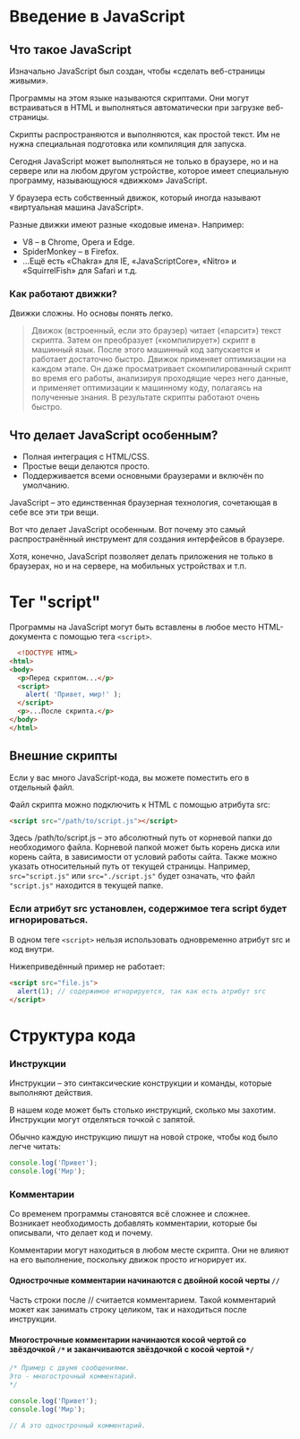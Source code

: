 # Введение в JavaScript

## Что такое JavaScript
Изначально JavaScript был создан, чтобы «сделать веб-страницы живыми».

Программы на этом языке называются скриптами. Они могут встраиваться в HTML и выполняться автоматически при загрузке веб-страницы.

Скрипты распространяются и выполняются, как простой текст. Им не нужна специальная подготовка или компиляция для запуска.

Сегодня JavaScript может выполняться не только в браузере, но и на сервере или на любом другом устройстве, которое имеет специальную программу, называющуюся «движком» JavaScript.

У браузера есть собственный движок, который иногда называют «виртуальная машина JavaScript».

Разные движки имеют разные «кодовые имена». Например:

* V8 – в Chrome, Opera и Edge.
* SpiderMonkey – в Firefox.
* …Ещё есть «Chakra» для IE, «JavaScriptCore», «Nitro» и «SquirrelFish» для Safari и т.д.

### Как работают движки?

Движки сложны. Но основы понять легко.

> Движок (встроенный, если это браузер) читает («парсит») текст скрипта.
Затем он преобразует («компилирует») скрипт в машинный язык.
После этого машинный код запускается и работает достаточно быстро.
Движок применяет оптимизации на каждом этапе. Он даже просматривает скомпилированный скрипт во время его работы, анализируя проходящие через него данные, и применяет оптимизации к машинному коду, полагаясь на полученные знания. В результате скрипты работают очень быстро.


## Что делает JavaScript особенным? 

* Полная интеграция с HTML/CSS.
* Простые вещи делаются просто.
* Поддерживается всеми основными браузерами и включён по умолчанию.

JavaScript – это единственная браузерная технология, сочетающая в себе все эти три вещи.

Вот что делает JavaScript особенным. Вот почему это самый распространённый инструмент для создания интерфейсов в браузере.

Хотя, конечно, JavaScript позволяет делать приложения не только в браузерах, но и на сервере, на мобильных устройствах и т.п.

# Тег "script"

Программы на JavaScript могут быть вставлены в любое место HTML-документа с помощью тега `<script>`.

```html
  <!DOCTYPE HTML>
<html>
<body>
  <p>Перед скриптом...</p>
  <script>
    alert( 'Привет, мир!' );
  </script>
  <p>...После скрипта.</p>
</body>
</html>
```

## Внешние скрипты

Если у вас много JavaScript-кода, вы можете поместить его в отдельный файл.

Файл скрипта можно подключить к HTML с помощью атрибута src:

```html
<script src="/path/to/script.js"></script>
```

Здесь /path/to/script.js – это абсолютный путь от корневой папки до необходимого файла. Корневой папкой может быть корень диска или корень сайта, в зависимости от условий работы сайта. Также можно указать относительный путь от текущей страницы. Например, `src="script.js"` или `src="./script.js"` будет означать, что файл `"script.js"` находится в текущей папке.

### Если атрибут src установлен, содержимое тега script будет игнорироваться.

В одном теге `<script>` нельзя использовать одновременно атрибут src и код внутри.

Нижеприведённый пример не работает:

```html
<script src="file.js">
  alert(1); // содержимое игнорируется, так как есть атрибут src
</script>
```

# Структура кода

### Инструкции

Инструкции – это синтаксические конструкции и команды, которые выполняют действия.

В нашем коде может быть столько инструкций, сколько мы захотим. Инструкции могут отделяться точкой с запятой.

Обычно каждую инструкцию пишут на новой строке, чтобы код было легче читать:

```js
console.log('Привет');
console.log('Мир');
```

### Комментарии

Со временем программы становятся всё сложнее и сложнее. Возникает необходимость добавлять комментарии, которые бы описывали, что делает код и почему.

Комментарии могут находиться в любом месте скрипта. Они не влияют на его выполнение, поскольку движок просто игнорирует их.

#### Однострочные комментарии начинаются с двойной косой черты `//`

Часть строки после // считается комментарием. Такой комментарий может как занимать строку целиком, так и находиться после инструкции.

#### Многострочные комментарии начинаются косой чертой со звёздочкой `/*` и заканчиваются звёздочкой с косой чертой `*/`

```js
/* Пример с двумя сообщениями.
Это - многострочный комментарий.
*/

console.log('Привет');
console.log('Мир');

// А это однострочный комментарий.
```